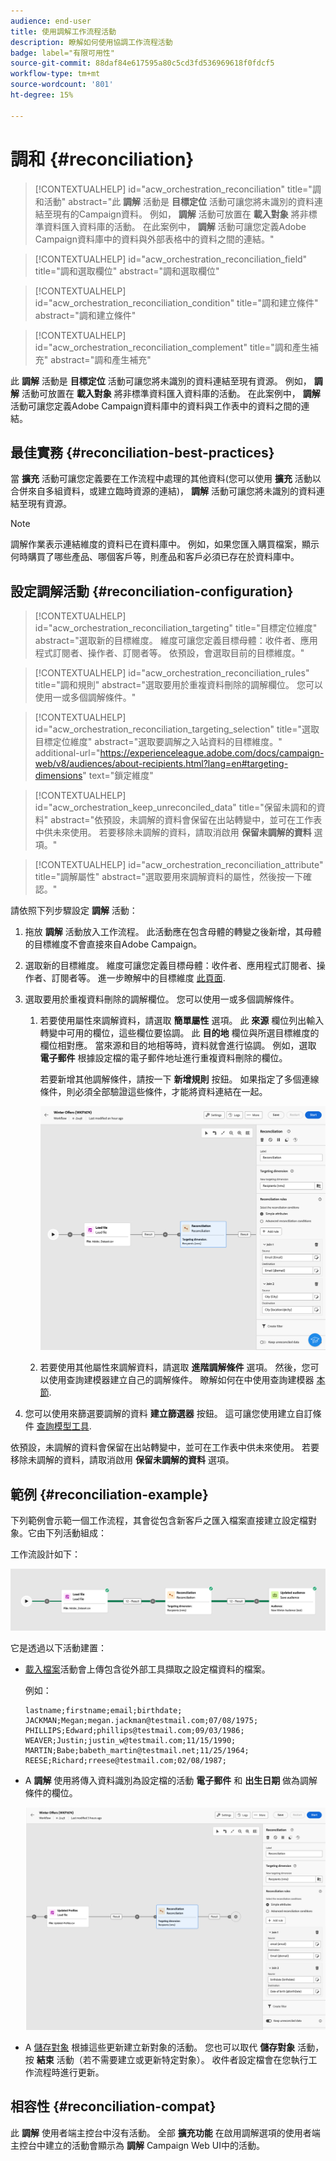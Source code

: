 ```yaml
---
audience: end-user
title: 使用調解工作流程活動
description: 瞭解如何使用協調工作流程活動
badge: label="有限可用性"
source-git-commit: 88daf84e617595a80c5cd3fd536969618f0fdcf5
workflow-type: tm+mt
source-wordcount: '801'
ht-degree: 15%

---
```


# 調和 {#reconciliation}

>[!CONTEXTUALHELP]
>id="acw_orchestration_reconciliation"
>title="調和活動"
>abstract="此 **調解** 活動是 **目標定位** 活動可讓您將未識別的資料連結至現有的Campaign資料。 例如， **調解** 活動可放置在 **載入對象** 將非標準資料匯入資料庫的活動。 在此案例中， **調解** 活動可讓您定義Adobe Campaign資料庫中的資料與外部表格中的資料之間的連結。"


>[!CONTEXTUALHELP]
>id="acw_orchestration_reconciliation_field"
>title="調和選取欄位"
>abstract="調和選取欄位"


>[!CONTEXTUALHELP]
>id="acw_orchestration_reconciliation_condition"
>title="調和建立條件"
>abstract="調和建立條件"

>[!CONTEXTUALHELP]
>id="acw_orchestration_reconciliation_complement"
>title="調和產生補充"
>abstract="調和產生補充"



此 **調解** 活動是 **目標定位** 活動可讓您將未識別的資料連結至現有資源。 例如， **調解** 活動可放置在 **載入對象** 將非標準資料匯入資料庫的活動。 在此案例中， **調解** 活動可讓您定義Adobe Campaign資料庫中的資料與工作表中的資料之間的連結。


## 最佳實務 {#reconciliation-best-practices}

當 **擴充** 活動可讓您定義要在工作流程中處理的其他資料(您可以使用 **擴充** 活動以合併來自多組資料，或建立臨時資源的連結)， **調解** 活動可讓您將未識別的資料連結至現有資源。

>[!NOTE]
>調解作業表示連結維度的資料已在資料庫中。  例如，如果您匯入購買檔案，顯示何時購買了哪些產品、哪個客戶等，則產品和客戶必須已存在於資料庫中。
>

## 設定調解活動 {#reconciliation-configuration}


>[!CONTEXTUALHELP]
>id="acw_orchestration_reconciliation_targeting"
>title="目標定位維度"
>abstract="選取新的目標維度。 維度可讓您定義目標母體：收件者、應用程式訂閱者、操作者、訂閱者等。 依預設，會選取目前的目標維度。"

>[!CONTEXTUALHELP]
>id="acw_orchestration_reconciliation_rules"
>title="調和規則"
>abstract="選取要用於重複資料刪除的調解欄位。 您可以使用一或多個調解條件。"

>[!CONTEXTUALHELP]
>id="acw_orchestration_reconciliation_targeting_selection"
>title="選取目標定位維度"
>abstract="選取要調解之入站資料的目標維度。"
>additional-url="https://experienceleague.adobe.com/docs/campaign-web/v8/audiences/about-recipients.html?lang=en#targeting-dimensions" text="鎖定維度"

>[!CONTEXTUALHELP]
>id="acw_orchestration_keep_unreconciled_data"
>title="保留未調和的資料"
>abstract="依預設，未調解的資料會保留在出站轉變中，並可在工作表中供未來使用。 若要移除未調解的資料，請取消啟用 **保留未調解的資料** 選項。"


>[!CONTEXTUALHELP]
>id="acw_orchestration_reconciliation_attribute"
>title="調解屬性"
>abstract="選取要用來調解資料的屬性，然後按一下確認。"

請依照下列步驟設定 **調解** 活動：

1. 拖放 **調解** 活動放入工作流程。 此活動應在包含母體的轉變之後新增，其母體的目標維度不會直接來自Adobe Campaign。

1. 選取新的目標維度。 維度可讓您定義目標母體：收件者、應用程式訂閱者、操作者、訂閱者等。 進一步瞭解中的目標維度 [此頁面](../../audience/about-recipients.md#targeting-dimensions).

1. 選取要用於重複資料刪除的調解欄位。 您可以使用一或多個調解條件。

   1. 若要使用屬性來調解資料，請選取 **簡單屬性** 選項。 此 **來源** 欄位列出輸入轉變中可用的欄位，這些欄位要協調。 此 **目的地** 欄位與所選目標維度的欄位相對應。 當來源和目的地相等時，資料就會進行協調。 例如，選取 **電子郵件** 根據設定檔的電子郵件地址進行重複資料刪除的欄位。

      若要新增其他調解條件，請按一下 **新增規則** 按鈕。 如果指定了多個連線條件，則必須全部驗證這些條件，才能將資料連結在一起。

      ![](../assets/workflow-reconciliation-criteria.png)

   1. 若要使用其他屬性來調解資料，請選取 **進階調解條件** 選項。 然後，您可以使用查詢建模器建立自己的調解條件。 瞭解如何在中使用查詢建模器 [本節](../../query/query-modeler-overview.md).

1. 您可以使用來篩選要調解的資料 **建立篩選器** 按鈕。 這可讓您使用建立自訂條件 [查詢模型工具](../../query/query-modeler-overview.md).

依預設，未調解的資料會保留在出站轉變中，並可在工作表中供未來使用。 若要移除未調解的資料，請取消啟用 **保留未調解的資料** 選項。

## 範例 {#reconciliation-example}

下列範例會示範一個工作流程，其會從包含新客戶之匯入檔案直接建立設定檔對象。它由下列活動組成：

工作流設計如下：

![](../assets/workflow-reconciliation-sample-1.0.png)


它是透過以下活動建置：

* [載入檔案](load-file.md)活動會上傳包含從外部工具擷取之設定檔資料的檔案。

  例如：

  ```
  lastname;firstname;email;birthdate;
  JACKMAN;Megan;megan.jackman@testmail.com;07/08/1975;
  PHILLIPS;Edward;phillips@testmail.com;09/03/1986;
  WEAVER;Justin;justin_w@testmail.com;11/15/1990;
  MARTIN;Babe;babeth_martin@testmail.net;11/25/1964;
  REESE;Richard;rreese@testmail.com;02/08/1987;
  ```

* A **調解** 使用將傳入資料識別為設定檔的活動 **電子郵件** 和 **出生日期** 做為調解條件的欄位。

  ![](../assets/workflow-reconciliation-sample-1.1.png)

* A [儲存對象](save-audience.md) 根據這些更新建立新對象的活動。 您也可以取代 **儲存對象** 活動，按 **結束** 活動（若不需要建立或更新特定對象）。 收件者設定檔會在您執行工作流程時進行更新。


## 相容性 {#reconciliation-compat}

此 **調解** 使用者端主控台中沒有活動。 全部 **擴充功能** 在啟用調解選項的使用者端主控台中建立的活動會顯示為 **調解** Campaign Web UI中的活動。
